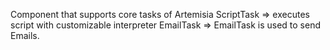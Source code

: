 
Component that supports core tasks of Artemisia
  ScriptTask => executes script with customizable interpreter
  EmailTask => EmailTask is used to send Emails.
     